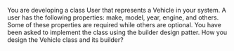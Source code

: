You are developing a class User that represents a Vehicle in your system. A user has the following
properties: make, model, year, engine, and others. Some of these properties are required while others are
optional. You have been asked to implement the class using the builder design patter.
How you design the Vehicle class and its builder?